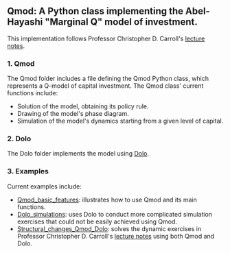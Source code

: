 ## Qmod: A Python class implementing the Abel-Hayashi "Marginal Q" model of investment.

This implementation follows Professor Christopher D. Carroll's [lecture notes](http://www.econ2.jhu.edu/people/ccarroll/public/lecturenotes/Investment/qModel/).

### 1. Qmod

The Qmod folder includes a file defining the Qmod Python class, which represents a Q-model of capital investment. The Qmod class' current functions include:
- Solution of the model, obtaining its policy rule.
- Drawing of the model's phase diagram.
- Simulation of the model's dynamics starting from a given level of capital.

### 2. Dolo

The Dolo folder implements the model using [Dolo](https://dolo.readthedocs.io/en/latest/#).

### 3. Examples

Current examples include:
- [Qmod_basic_features](https://github.com/Mv77/Q_Investment/blob/master/Examples/Qmod_basic_features.ipynb): illustrates how to use Qmod and its main functions.
- [Dolo_simulations](https://github.com/Mv77/Q_Investment/blob/master/Examples/Dolo_simulations.ipynb): uses Dolo to conduct more complicated simulation exercises that could not be easily achieved using Qmod.
- [Structural_changes_Qmod_Dolo](https://github.com/Mv77/Q_Investment/blob/master/Examples/Structural_changes_Qmod_Dolo.ipynb): solves the dynamic exercises in Professor Christopher D. Carroll's [lecture notes](http://www.econ2.jhu.edu/people/ccarroll/public/lecturenotes/Investment/qModel/) using both Qmod and Dolo.
